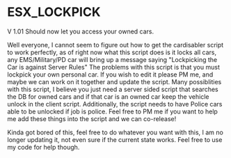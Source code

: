 # ESX_LOCKPICK
V 1.01 
Should now let you access your owned cars.

Well everyone, I cannot seem to figure out how to get the cardisabler script to work perfectly, as of right now what this script does is it locks all cars, any EMS/Military/PD car will bring up a message saying "Lockpicking the Car is against Server Rules" The problems with this script is that you must lockpick your own personal car. If you wish to edit it please PM me, and maybe we can work on it together and update  the script. Many possiblities with this script, I believe you just need a server sided script that searches the DB for owned cars and if that car is an owned car keep the vehicle unlock in the client script. Additionally, the script needs to have Police cars able to be unlocked if job is police. Feel free to PM me if you want to help me add these things  into the script and we can co-release!

Kinda got bored of this, feel free to do whatever you want with this, I am no longer updating it, not even sure if the current state works. Feel free to use my code for help though.
